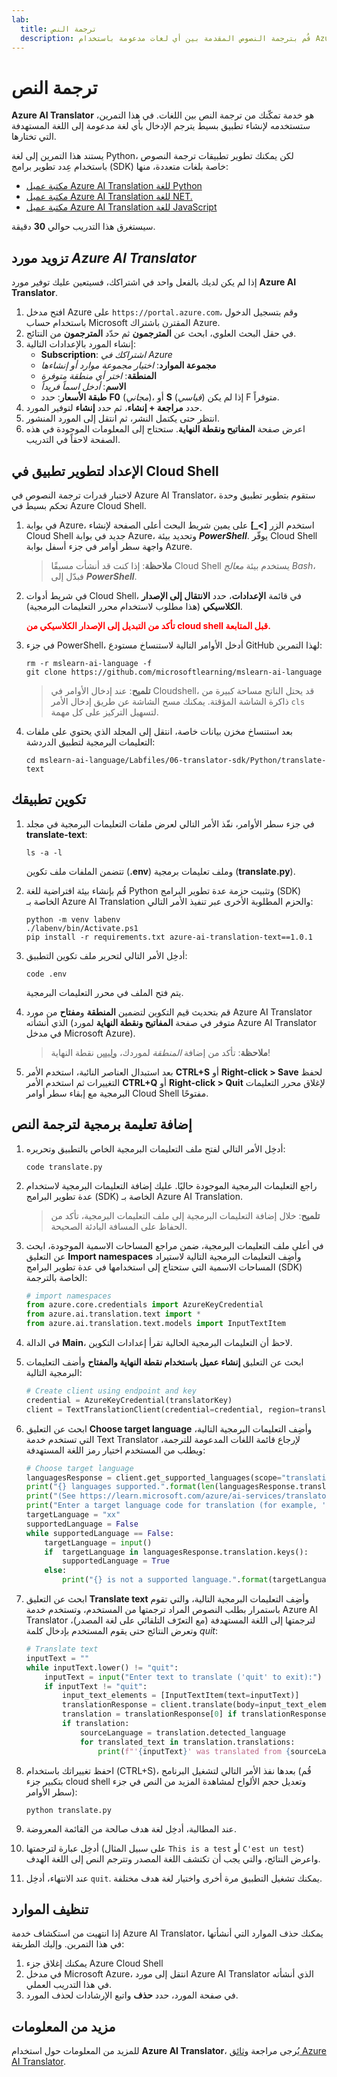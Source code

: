 ```yaml
---
lab:
  title: ترجمة النص
  description: قُم بترجمة النصوص المقدمة بين أي لغات مدعومة باستخدام Azure AI Translator.
---
```


# ترجمة النص

**Azure AI Translator** هو خدمة تمكّنك من ترجمة النص بين اللغات. في هذا التمرين، ستستخدمه لإنشاء تطبيق بسيط يترجم الإدخال بأي لغة مدعومة إلى اللغة المستهدفة التي تختارها.

يستند هذا التمرين إلى لغة Python، لكن يمكنك تطوير تطبيقات ترجمة النصوص باستخدام عِدد تطوير برامج (SDK) خاصة بلغات متعددة، منها:

- [مكتبة عميل Azure AI Translation للغة Python](https://pypi.org/project/azure-ai-translation-text/)
- [مكتبة عميل Azure AI Translation للغة NET.](https://www.nuget.org/packages/Azure.AI.Translation.Text)
- [مكتبة عميل Azure AI Translation للغة JavaScript](https://www.npmjs.com/package/@azure-rest/ai-translation-text)

سيستغرق هذا التدريب حوالي **30** دقيقة.

## تزويد مورد *Azure AI Translator*

إذا لم يكن لديك بالفعل واحد في اشتراكك، فسيتعين عليك توفير مورد **Azure AI Translator**.

1. افتح مدخل Azure على `https://portal.azure.com`، وقم بتسجيل الدخول باستخدام حساب Microsoft المقترن باشتراك Azure.
1. في حقل البحث العلوي، ابحث عن **المترجمون** ثم حدّد **المترجمون** من النتائج.
1. إنشاء المورد بالإعدادات التالية:
    - **Subscription**: *اشتراكك في Azure*
    - **مجموعة الموارد**: *اختيار مجموعة موارد أو إنشاءها*
    - **المنطقة**: *اختر أي منطقة متوفرة*
    - **الاسم**: *أدخل اسماً فريداً*
    - **طبقة الأسعار**: حدد **F0** (*مجاني*)، أو **S** (*قياسي*) إذا لم يكن F متوفراً.
1. حدد **مراجعة + إنشاء**، ثم حدد **إنشاء** لتوفير المورد.
1. انتظر حتى يكتمل النشر، ثم انتقل إلى المورد المنشور.
1. اعرض صفحة **المفاتيح ونقطة النهاية**. ستحتاج إلى المعلومات الموجودة في هذه الصفحة لاحقاً في التدريب.

## الإعداد لتطوير تطبيق في Cloud Shell

لاختبار قدرات ترجمة النصوص في Azure AI Translator، ستقوم بتطوير تطبيق وحدة تحكم بسيط في Azure Cloud Shell.

1. في بوابة Azure، استخدم الزر **[\>_]** على يمين شريط البحث أعلى الصفحة لإنشاء Cloud Shell جديد في بوابة Azure، وتحديد بيئة ***PowerShell***. يوفّر Cloud Shell واجهة سطر أوامر في جزء أسفل بوابة Azure.

    > **ملاحظة**: إذا كنت قد أنشأت مسبقًا Cloud Shell يستخدم بيئة *معالج Bash*، فبدّل إلى ***PowerShell***.

1. في شريط أدوات Cloud Shell، في قائمة **الإعدادات**، حدد **الانتقال إلى الإصدار الكلاسيكي** (هذا مطلوب لاستخدام محرر التعليمات البرمجية).

    **<font color="red">تأكد من التبديل إلى الإصدار الكلاسيكي من cloud shell قبل المتابعة.</font>**

1. في جزء PowerShell، أدخل الأوامر التالية لاستنساخ مستودع GitHub لهذا التمرين:

    ```
   rm -r mslearn-ai-language -f
   git clone https://github.com/microsoftlearning/mslearn-ai-language
    ```

    > **تلميح**: عند إدخال الأوامر في Cloudshell، قد يحتل الناتج مساحة كبيرة من ذاكرة الشاشة المؤقتة. يمكنك مسح الشاشة عن طريق إدخال الأمر `cls` لتسهيل التركيز على كل مهمة.

1. بعد استنساخ مخزن بيانات خاصة، انتقل إلى المجلد الذي يحتوي على ملفات التعليمات البرمجية لتطبيق الدردشة:  

    ```
   cd mslearn-ai-language/Labfiles/06-translator-sdk/Python/translate-text
    ```

## تكوين تطبيقك

1. في جزء سطر الأوامر، نفّذ الأمر التالي لعرض ملفات التعليمات البرمجية في مجلد **translate-text**:

    ```
   ls -a -l
    ```

    تتضمن الملفات ملف تكوين (**.env**) وملف تعليمات برمجية (**translate.py**).

1. قُم بإنشاء بيئة افتراضية للغة Python وتثبيت حزمة عدة تطوير البرامج (SDK) الخاصة بـ Azure AI Translation والحزم المطلوبة الأخرى عبر تنفيذ الأمر التالي:

    ```
   python -m venv labenv
   ./labenv/bin/Activate.ps1
   pip install -r requirements.txt azure-ai-translation-text==1.0.1
    ```

1. أدخِل الأمر التالي لتحرير ملف تكوين التطبيق:

    ```
   code .env
    ```

    يتم فتح الملف في محرر التعليمات البرمجية.

1. قم بتحديث قيم التكوين لتضمين **المنطقة** و**مفتاح** من مورد Azure AI Translator الذي أنشأته (متوفر في صفحة **المفاتيح ونقطة النهاية** لمورد Azure AI Translator في مدخل Microsoft Azure).

    > **ملاحظة**: تأكد من إضافة *المنطقة* لموردك، <u>وليس</u> نقطة النهاية!

1. بعد استبدال العناصر النائبة، استخدم الأمر **CTRL+S** أو **Right-click > Save** لحفظ التغييرات ثم استخدم الأمر **CTRL+Q** أو **Right-click > Quit** لإغلاق محرر التعليمات البرمجية مع إبقاء سطر أوامر Cloud Shell مفتوحًا.

## إضافة تعليمة برمجية لترجمة النص

1. أدخِل الأمر التالي لفتح ملف التعليمات البرمجية الخاص بالتطبيق وتحريره:

    ```
   code translate.py
    ```

1. راجع التعليمات البرمجية الموجودة حاليًا. عليك إضافة التعليمات البرمجية لاستخدام عدة تطوير البرامج (SDK) الخاصة بـ Azure AI Translation.

    > **تلميح**: خلال إضافة التعليمات البرمجية إلى ملف التعليمات البرمجية، تأكد من الحفاظ على المسافة البادئة الصحيحة.

1. في أعلى ملف التعليمات البرمجية، ضمن مراجع المساحات الاسمية الموجودة، ابحث عن التعليق **Import namespaces** وأضِف التعليمات البرمجية التالية لاستيراد المساحات الاسمية التي ستحتاج إلى استخدامها في عدة تطوير البرامج (SDK) الخاصة بالترجمة:

    ```python
   # import namespaces
   from azure.core.credentials import AzureKeyCredential
   from azure.ai.translation.text import *
   from azure.ai.translation.text.models import InputTextItem
    ```

1. في الدالة **Main**، لاحظ أن التعليمات البرمجية الحالية تقرأ إعدادات التكوين.
1. ابحث عن التعليق **إنشاء عميل باستخدام نقطة النهاية والمفتاح** وأضف التعليمات البرمجية التالية:

    ```python
   # Create client using endpoint and key
   credential = AzureKeyCredential(translatorKey)
   client = TextTranslationClient(credential=credential, region=translatorRegion)
    ```

1. ابحث عن التعليق **Choose target language** وأضِف التعليمات البرمجية التالية، التي تستخدم خدمة Text Translator لإرجاع قائمة اللغات المدعومة للترجمة، ويطلب من المستخدم اختيار رمز اللغة المستهدفة:

    ```python
   # Choose target language
   languagesResponse = client.get_supported_languages(scope="translation")
   print("{} languages supported.".format(len(languagesResponse.translation)))
   print("(See https://learn.microsoft.com/azure/ai-services/translator/language-support#translation)")
   print("Enter a target language code for translation (for example, 'en'):")
   targetLanguage = "xx"
   supportedLanguage = False
   while supportedLanguage == False:
        targetLanguage = input()
        if  targetLanguage in languagesResponse.translation.keys():
            supportedLanguage = True
        else:
            print("{} is not a supported language.".format(targetLanguage))
    ```

1. ابحث عن التعليق **Translate text** وأضِف التعليمات البرمجية التالية، والتي تقوم باستمرار بطلب النصوص المراد ترجمتها من المستخدم، وتستخدم خدمة Azure AI Translator لترجمتها إلى اللغة المستهدفة (مع التعرّف التلقائي على لغة المصدر)، وتعرض النتائج حتى يقوم المستخدم بإدخال كلمة *quit*:

    ```python
   # Translate text
   inputText = ""
   while inputText.lower() != "quit":
        inputText = input("Enter text to translate ('quit' to exit):")
        if inputText != "quit":
            input_text_elements = [InputTextItem(text=inputText)]
            translationResponse = client.translate(body=input_text_elements, to_language=[targetLanguage])
            translation = translationResponse[0] if translationResponse else None
            if translation:
                sourceLanguage = translation.detected_language
                for translated_text in translation.translations:
                    print(f"'{inputText}' was translated from {sourceLanguage.language} to {translated_text.to} as '{translated_text.text}'.")
    ```

1. احفظ تغييراتك باستخدام (CTRL+S)، بعدها نفذ الأمر التالي لتشغيل البرنامج (قُم بتكبير جزء cloud shell وتعديل حجم الألواح لمشاهدة المزيد من النص في جزء سطر الأوامر):

    ```
   python translate.py
    ```

1. عند المطالبة، أدخِل لغة هدف صالحة من القائمة المعروضة.
1. أدخِل عبارة لترجمتها (على سبيل المثال `This is a test` أو `C'est un test`) واعرض النتائج، والتي يجب أن تكتشف اللغة المصدر وتترجم النص إلى اللغة الهدف.
1. عند الانتهاء، أدخِل `quit`. يمكنك تشغيل التطبيق مرة أخرى واختيار لغة هدف مختلفة.

## تنظيف الموارد

إذا انتهيت من استكشاف خدمة Azure AI Translator، يمكنك حذف الموارد التي أنشأتها في هذا التمرين. وإليك الطريقة:

1. يمكنك إغلاق جزء Azure Cloud Shell
1. في مدخل Microsoft Azure، انتقل إلى مورد Azure AI Translator الذي أنشأته في هذا التدريب العملي.
1. في صفحة المورد، حدد **حذف** واتبع الإرشادات لحذف المورد.

## مزيد من المعلومات

للمزيد من المعلومات حول استخدام **Azure AI Translator**، يُرجى مراجعة [وثائق Azure AI Translator](https://learn.microsoft.com/azure/ai-services/translator/).
